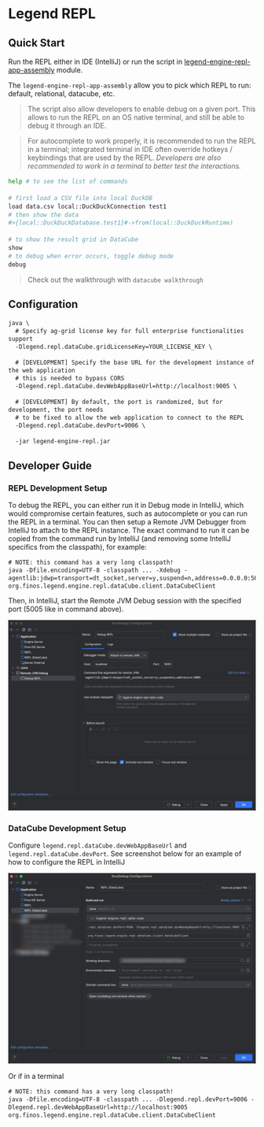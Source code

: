 # Legend REPL

## Quick Start

Run the REPL either in IDE (IntelliJ) or run the script in [legend-engine-repl-app-assembly](./legend-engine-repl-app-assembly/assemble) module.

The `legend-engine-repl-app-assembly` allow you to pick which REPL to run: default, relational, datacube, etc.

> The script also allow developers to enable debug on a given port. This allows to run the REPL on an OS native terminal, 
and still be able to debug it through an IDE.

> For autocomplete to work properly, it is recommended to run the REPL in a terminal; integrated terminal
> in IDE often override hotkeys / keybindings that are used by the REPL. _Developers are also recommended
> to work in a terminal to better test the interactions._

```sh
help # to see the list of commands

# first load a CSV file into local DuckDB
load data.csv local::DuckDuckConnection test1
# then show the data
#>{local::DuckDuckDatabase.test1}#->from(local::DuckDuckRuntime)

# to show the result grid in DataCube
show
# to debug when error occurs, toggle debug mode
debug
```

> Check out the walkthrough with `datacube walkthrough`

## Configuration

```shell
java \
  # Specify ag-grid license key for full enterprise functionalities support
  -Dlegend.repl.dataCube.gridLicenseKey=YOUR_LICENSE_KEY \
  
  # [DEVELOPMENT] Specify the base URL for the development instance of the web application
  # this is needed to bypass CORS
  -Dlegend.repl.dataCube.devWebAppBaseUrl=http://localhost:9005 \
  
  # [DEVELOPMENT] By default, the port is randomized, but for development, the port needs
  # to be fixed to allow the web application to connect to the REPL
  -Dlegend.repl.dataCube.devPort=9006 \
  
  -jar legend-engine-repl.jar
```

## Developer Guide

### REPL Development Setup

To debug the REPL, you can either run it in Debug mode in IntelliJ, which would compromise certain features, such as autocomplete
or you can run the REPL in a terminal. You can then setup a Remote JVM Debugger from IntelliJ to attach to the REPL instance.
The exact command to run it can be copied from the command run by IntelliJ (and removing some IntelliJ specifics from the classpath), for example:

```shell
# NOTE: this command has a very long classpath!
java -Dfile.encoding=UTF-8 -classpath ... -Xdebug -agentlib:jdwp=transport=dt_socket,server=y,suspend=n,address=0.0.0.0:5005 org.finos.legend.engine.repl.dataCube.client.DataCubeClient
```

Then, in IntelliJ, start the Remote JVM Debug session with the specified port (5005 like in command above).

![img.png](docs/repl-debug-setup.png)

### DataCube Development Setup

Configure `legend.repl.dataCube.devWebAppBaseUrl` and `legend.repl.dataCube.devPort`. See screenshot below for an example of
how to configure the REPL in IntelliJ

![img.png](docs/repl-webapp-dev-setup.png)

Or if in a terminal

```shell
# NOTE: this command has a very long classpath!
java -Dfile.encoding=UTF-8 -classpath ... -Dlegend.repl.devPort=9006 -Dlegend.repl.devWebAppBaseUrl=http://localhost:9005 org.finos.legend.engine.repl.dataCube.client.DataCubeClient
```